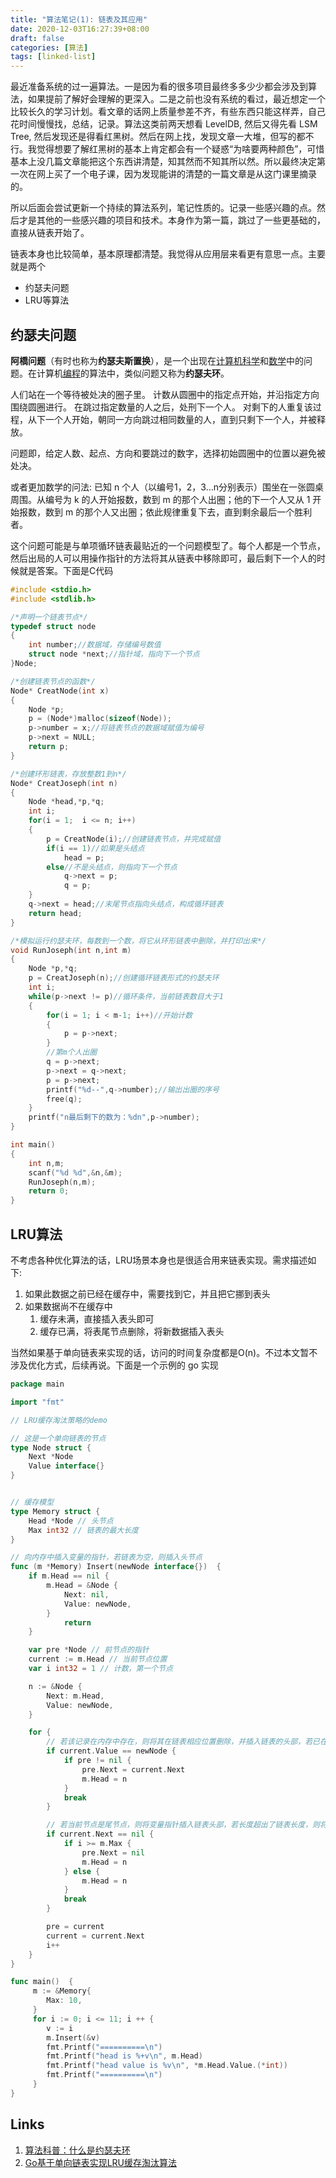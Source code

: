 ```yaml
---
title: "算法笔记(1): 链表及其应用"
date: 2020-12-03T16:27:39+08:00
draft: false
categories: [算法]
tags: [linked-list]
---
```


最近准备系统的过一遍算法。一是因为看的很多项目最终多多少少都会涉及到算法，如果提前了解好会理解的更深入。二是之前也没有系统的看过，最近想定一个比较长久的学习计划。看文章的话网上质量参差不齐，有些东西只能这样弄，自己花时间慢慢找，总结，记录。算法这类前两天想看 LevelDB, 然后又得先看 LSM Tree, 然后发现还是得看红黑树。然后在网上找，发现文章一大堆，但写的都不行。我觉得想要了解红黑树的基本上肯定都会有一个疑惑“为啥要两种颜色”，可惜基本上没几篇文章能把这个东西讲清楚，知其然而不知其所以然。所以最终决定第一次在网上买了一个电子课，因为发现能讲的清楚的一篇文章是从这门课里摘录的。

所以后面会尝试更新一个持续的算法系列，笔记性质的。记录一些感兴趣的点。然后才是其他的一些感兴趣的项目和技术。本身作为第一篇，跳过了一些更基础的，直接从链表开始了。

链表本身也比较简单，基本原理都清楚。我觉得从应用层来看更有意思一点。主要就是两个

* 约瑟夫问题
* LRU等算法

## 约瑟夫问题

**阿橋问题**（有时也称为**约瑟夫斯置换**），是一个出现在[计算机科学](https://zh.wikipedia.org/wiki/计算机科学)和[数学](https://zh.wikipedia.org/wiki/数学)中的问题。在计算机[编程](https://zh.wikipedia.org/wiki/编程)的算法中，类似问题又称为**约瑟夫环**。

人们站在一个等待被处决的圈子里。 计数从圆圈中的指定点开始，并沿指定方向围绕圆圈进行。 在跳过指定数量的人之后，处刑下一个人。 对剩下的人重复该过程，从下一个人开始，朝同一方向跳过相同数量的人，直到只剩下一个人，并被释放。 

问题即，给定人数、起点、方向和要跳过的数字，选择初始圆圈中的位置以避免被处决。

或者更加数学的问法: 已知 n 个人（以编号1，2，3…n分别表示）围坐在一张圆桌周围。从编号为 k 的人开始报数，数到 m 的那个人出圈；他的下一个人又从 1 开始报数，数到 m 的那个人又出圈；依此规律重复下去，直到剩余最后一个胜利者。

这个问题可能是与单项循环链表最贴近的一个问题模型了。每个人都是一个节点，然后出局的人可以用操作指针的方法将其从链表中移除即可，最后剩下一个人的时候就是答案。下面是C代码



```c
#include <stdio.h>
#include <stdlib.h>

/*声明一个链表节点*/
typedef struct node  
{
    int number;//数据域，存储编号数值
    struct node *next;//指针域，指向下一个节点
}Node;

/*创建链表节点的函数*/ 
Node* CreatNode(int x) 
{
    Node *p;
    p = (Node*)malloc(sizeof(Node));
    p->number = x;//将链表节点的数据域赋值为编号
    p->next = NULL;
    return p;
}

/*创建环形链表，存放整数1到n*/
Node* CreatJoseph(int n) 
{
    Node *head,*p,*q;
    int i;
    for(i = 1;  i <= n; i++)
    {
        p = CreatNode(i);//创建链表节点，并完成赋值
        if(i == 1)//如果是头结点
            head = p;
        else//不是头结点，则指向下一个节点
            q->next = p;
            q = p;
    }
    q->next = head;//末尾节点指向头结点，构成循环链表
    return head;
}

/*模拟运行约瑟夫环，每数到一个数，将它从环形链表中删除，并打印出来*/
void RunJoseph(int n,int m) 
{
    Node *p,*q;
    p = CreatJoseph(n);//创建循环链表形式的约瑟夫环
    int i;
    while(p->next != p)//循环条件，当前链表数目大于1
    {
        for(i = 1; i < m-1; i++)//开始计数
        {
            p = p->next;
        }
        //第m个人出圈
        q = p->next;
        p->next = q->next;
        p = p->next;
        printf("%d--",q->number);//输出出圈的序号
        free(q);
    }
    printf("n最后剩下的数为：%dn",p->number);
}

int main()
{
    int n,m;
    scanf("%d %d",&n,&m);
    RunJoseph(n,m);
    return 0;
}
```

## LRU算法

不考虑各种优化算法的话，LRU场景本身也是很适合用来链表实现。需求描述如下:

1. 如果此数据之前已经在缓存中，需要找到它，并且把它挪到表头
2. 如果数据尚不在缓存中
   1. 缓存未满，直接插入表头即可
   2. 缓存已满，将表尾节点删除，将新数据插入表头

当然如果基于单向链表来实现的话，访问的时间复杂度都是O(n)。不过本文暂不涉及优化方式，后续再说。下面是一个示例的 go 实现



```go
package main

import "fmt"

// LRU缓存淘汰策略的demo

// 这是一个单向链表的节点
type Node struct {
	Next *Node
	Value interface{}
}


// 缓存模型
type Memory struct {
	Head *Node // 头节点
	Max int32 // 链表的最大长度
}

// 向内存中插入变量的指针，若链表为空，则插入头节点
func (m *Memory) Insert(newNode interface{})  {
	if m.Head == nil {
		m.Head = &Node {
			Next: nil,
			Value: newNode,
		}
	        return
	}

	var pre *Node // 前节点的指针
	current := m.Head // 当前节点位置
	var i int32 = 1 // 计数，第一个节点

	n := &Node {
		Next: m.Head,
		Value: newNode,
	}

	for {
		// 若该记录在内存中存在，则将其在链表相应位置删除，并插入链表的头部，若已在头部，则不变
		if current.Value == newNode {
			if pre != nil {
				pre.Next = current.Next
				m.Head = n
			}
			break
		}

		// 若当前节点是尾节点，则将变量指针插入链表头部，若长度超出了链表长度，则将链表最后一个节点删除
		if current.Next == nil {
			if i >= m.Max {
				pre.Next = nil
				m.Head = n
			} else {
				m.Head = n
			}
			break
		}

		pre = current
		current = current.Next
		i++
	}
}

func main()  {
	 m := &Memory{
	 	Max: 10,
	 }
	 for i := 0; i <= 11; i ++ {
	 	v := i
		m.Insert(&v)
	 	fmt.Printf("==========\n")
	 	fmt.Printf("head is %+v\n", m.Head)
	 	fmt.Printf("head value is %v\n", *m.Head.Value.(*int))
	 	fmt.Printf("==========\n")
	 }
}
```



## Links

1. [算法科普：什么是约瑟夫环](https://www.cxyxiaowu.com/1159.html)
2. [Go基于单向链表实现LRU缓存淘汰算法](https://juejin.cn/post/6844904106046259213)



